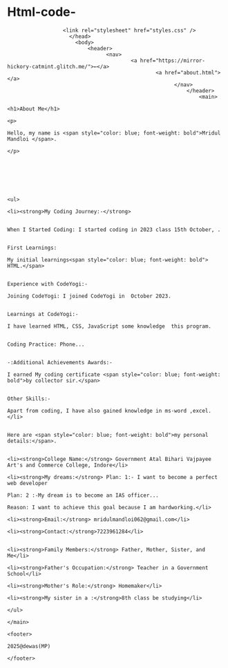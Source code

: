 # Html-code-
<!doctype html>
<html lang="en">
  <head>
      <meta charset="UTF-8" />
          <meta name="viewport" content="width=device-width, initial-scale=1.0" />
              <title>About Me</title>
                  
                      <link rel="stylesheet" href="styles.css" />
                        </head>
                          <body>
                              <header>
                                    <nav>
                                            <a href="https://mirror-hickory-catmint.glitch.me/">←</a>
                                                    <a href="about.html"></a>
                                                          </nav>
                                                              </header>
                                                                  <main>
                                                                        <h1>About Me</h1>
                                                                              <p>
                                                                                      Hello, my name is <span style="color: blue; font-weight: bold">Mridul Mandloi </span>.
                                                                                              </p>
                                                                                                    
                                                                                                            
                                                                                                                  


                                                                                                                    
                                                                                                                          <ul>
                                                                                                                              <li><strong>My Coding Journey:-</strong>
                                                                                                                                  
                                                                                                                                  When I Started Coding: I started coding in 2023 class 15th October, .

                                                                                                                                  First Learnings: 
                                                                                                                                          My initial learnings<span style="color: blue; font-weight: bold"> HTML.</span>

                                                                                                                                          Experience with CodeYogi:-
                                                                                                                                          Joining CodeYogi: I joined CodeYogi in  October 2023.

                                                                                                                                          Learnings at CodeYogi:- 
                                                                                                                                                I have learned HTML, CSS, JavaScript some knowledge  this program.

                                                                                                                                                Coding Practice: Phone...

                                                                                                                                                  -:Additional Achievements Awards:- 
                                                                                                                                                        I earned My coding certificate <span style="color: blue; font-weight: bold">by collector sir.</span>

                                                                                                                                                        Other Skills:-
                                                                                                                                                              Apart from coding, I have also gained knowledge in ms-word ,excel.</li>
                                                                                                                                                                    
                                                                                                                                                                           Here are <span style="color: blue; font-weight: bold">my personal details:</span>.
                                                                                                                                                                                 
                                                                                                                                                                                         <li><strong>College Name:</strong> Government Atal Bihari Vajpayee Art's and Commerce College, Indore</li>
                                                                                                                                                                                                  <li><strong>My dreams:</strong> Plan: 1:- I want to become a perfect web developer
                                                                                                                                                                                                  Plan: 2 :-My dream is to become an IAS officer...
                                                                                                                                                                                                  Reason: I want to achieve this goal because I am hardworking.</li>
                                                                                                                                                                                                          <li><strong>Email:</strong> mridulmandloi062@gmail.com</li>
                                                                                                                                                                                                                <li><strong>Contact:</strong>7223961284</li>
                                                                                                                                                                                                                        
                                                                                                                                                                                                                                <li><strong>Family Members:</strong> Father, Mother, Sister, and Me</li>
                                                                                                                                                                                                                                        <li><strong>Father's Occupation:</strong> Teacher in a Government School</li>
                                                                                                                                                                                                                                                <li><strong>Mother's Role:</strong> Homemaker</li>
                                                                                                                                                                                                                                                        <li><strong>My sister in a :</strong>8th class be studying</li>
                                                                                                                                                                                                                                                              </ul>
                                                                                                                                                                                                                                                                  </main>
                                                                                                                                                                                                                                                                      <footer>
                                                                                                                                                                                                                                                                            2025@dewas(MP)
                                                                                                                                                                                                                                                                                </footer>